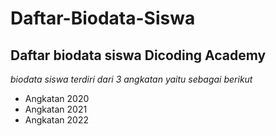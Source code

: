 # Daftar-Biodata-Siswa
Daftar biodata siswa Dicoding Academy
--
*biodata siswa terdiri dari 3 angkatan yaitu sebagai berikut*
- Angkatan 2020
- Angkatan 2021
- Angkatan 2022
